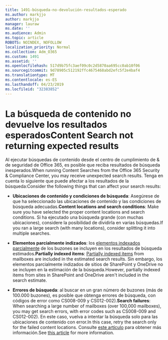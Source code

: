 ```yaml
---
title: 1491-búsqueda-no-devolución-resultados-esperado
ms.author: markjjo
author: markjjo
manager: lauraw
ms.date: ''
ms.audience: Admin
ms.topic: article
ROBOTS: NOINDEX, NOFOLLOW
localization_priority: Normal
ms.collection: Adm_O365
ms.custom: 1491
ms.assetid: ''
ms.openlocfilehash: 517d9b75fc3aef09c0c2d5870aa695cc0ab10f06
ms.sourcegitcommit: 9d78905c512192ffc4675468abd2efc5f2e4baf4
ms.translationtype: MT
ms.contentlocale: es-ES
ms.lasthandoff: 04/23/2019
ms.locfileid: "32383852"
---
```

# <a name="content-search-not-returning-expected-results"></a><span data-ttu-id="fea12-102">La búsqueda de contenido no devuelve los resultados esperados</span><span class="sxs-lookup"><span data-stu-id="fea12-102">Content Search not returning expected results</span></span>

<span data-ttu-id="fea12-103">Al ejecutar búsquedas de contenido desde el centro de cumplimiento de & de seguridad de Office 365, es posible que reciba resultados de búsqueda inesperados.</span><span class="sxs-lookup"><span data-stu-id="fea12-103">When running Content Searches from the Office 365 Security & Compliance Center, you may receive unexpected search results.</span></span> <span data-ttu-id="fea12-104">Tenga en cuenta lo siguiente que puede afectar a los resultados de la búsqueda:</span><span class="sxs-lookup"><span data-stu-id="fea12-104">Consider the following things that can affect your search results:</span></span>

- <span data-ttu-id="fea12-105">**Ubicaciones de contenido y condiciones de búsqueda**: Asegúrese de que ha seleccionado las ubicaciones de contenido y las condiciones de búsqueda adecuadas.</span><span class="sxs-lookup"><span data-stu-id="fea12-105">**Content locations and search conditions**: Make sure you have selected the proper content locations and search conditions.</span></span> <span data-ttu-id="fea12-106">Si ha ejecutado una búsqueda grande (con muchas ubicaciones), considere la posibilidad de dividirla en varias búsquedas.</span><span class="sxs-lookup"><span data-stu-id="fea12-106">If you ran a large search (with many locations), consider splitting it into multiple searches.</span></span>

- <span data-ttu-id="fea12-107">**Elementos parcialmente indizados**: los [elementos indexados parcialmente](https://docs.microsoft.com/office365/securitycompliance/partially-indexed-items-in-content-search) de los buzones se incluyen en los resultados de búsqueda estimados.</span><span class="sxs-lookup"><span data-stu-id="fea12-107">**Partially indexed items**:  [Partially indexed items](https://docs.microsoft.com/office365/securitycompliance/partially-indexed-items-in-content-search) from mailboxes are included in the estimated search results.</span></span> <span data-ttu-id="fea12-108">Sin embargo, los elementos parcialmente indizados de sitios de SharePoint y OneDrive no se incluyen en la estimación de la búsqueda.</span><span class="sxs-lookup"><span data-stu-id="fea12-108">However, partially indexed items from sites in SharePoint and OneDrive aren't included in the search estimate.</span></span>

- <span data-ttu-id="fea12-109">**Errores de búsqueda**: al buscar en un gran número de buzones (más de 100.000 buzones), es posible que obtenga errores de búsqueda, con códigos de error como CS008-009 y CS012-002).</span><span class="sxs-lookup"><span data-stu-id="fea12-109">**Search failures**: When searching a large number of mailboxes (over 100,000 mailboxes), you may get search errors, with error codes such as CS008-009 and CS012-002).</span></span> <span data-ttu-id="fea12-110">En este caso, vuelva a intentar la búsqueda solo para las ubicaciones de contenido con error.</span><span class="sxs-lookup"><span data-stu-id="fea12-110">In this case, retry the search only for the failed content locations.</span></span> <span data-ttu-id="fea12-111">Consulte [este artículo](https://docs.microsoft.com/office365/securitycompliance/retry-failed-content-search) para obtener más información.</span><span class="sxs-lookup"><span data-stu-id="fea12-111">See  [this article](https://docs.microsoft.com/office365/securitycompliance/retry-failed-content-search) for more information.</span></span>
